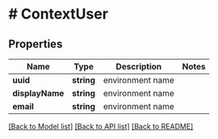 # # ContextUser

## Properties

Name | Type | Description | Notes
------------ | ------------- | ------------- | -------------
**uuid** | **string** | environment name |
**displayName** | **string** | environment name |
**email** | **string** | environment name |

[[Back to Model list]](../../README.md#models) [[Back to API list]](../../README.md#endpoints) [[Back to README]](../../README.md)

